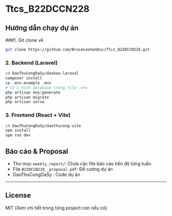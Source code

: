 # Ttcs_B22DCCN228

## Hướng dẫn chạy dự án
###1. Git clone về
```sh
git clone https://github.com/BruceLeeVanDuc/Ttcs_B22DCCN228.git
```

### 2. Backend (Laravel)
```sh
cd DaoThuCongDaSy/daokeo-laravel
composer install
cp .env.example .env
# Cấu hình database trong file .env
php artisan key:generate
php artisan migrate
php artisan serve
```

### 3. Frontend (React + Vite)
```sh
cd DaoThuCongDaSy/daothucong-vite
npm install
npm run dev
```

## Báo cáo & Proposal

- Thư mục `weekly_report/`: Chứa các file báo cáo tiến độ từng tuần.
- File `B22DCCN228__proposal.pdf`: Đề cương dự án 
- DaoThuCongDaSy : Code dự án 
---

## License

MIT (Xem chi tiết trong từng project con nếu có)
